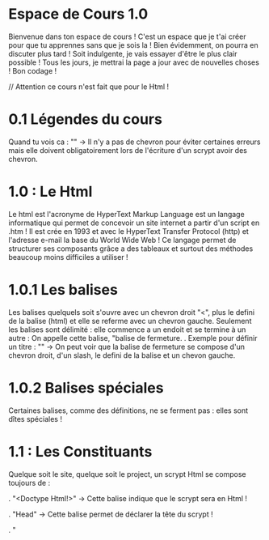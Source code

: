 # Espace de Cours 1.0

Bienvenue dans ton espace de cours ! C'est un espace que je t'ai créer pour que tu apprennes sans que je sois la ! Bien évidemment, on 
pourra en discuter plus tard ! Soit indulgente, je vais essayer d'être le plus clair possible ! Tous les jours, je mettrai la page
a jour avec de nouvelles choses ! Bon codage !

// Attention ce cours n'est fait que pour le Html !

# 0.1 Légendes du cours 

Quand tu vois ca : "" ->  Il n'y a pas de chevron pour éviter certaines
erreurs mais elle doivent obligatoirement lors de l'écriture d'un scrypt avoir des chevron.


# 1.0 : Le Html

Le html est l'acronyme de HyperText Markup Language est un langage informatique qui permet de concevoir un site internet a partir d'un
script en .htm ! Il est crée en 1993 et avec le HyperText Transfer Protocol (http) et l'adresse e-mail la base du World Wide Web !
Ce langage permet de structurer ses composants grâce a des tableaux et surtout des méthodes beaucoup moins difficiles a utiliser !

# 1.0.1 Les balises

Les balises quelquels soit s'ouvre avec un chevron droit "<", plus le defini de la balise (html) et elle se referme avec un chevron
gauche. Seulement les balises sont délimité : elle commence a un endoit et se termine à un autre : On appelle cette balise, "balise
de fermeture.
. Exemple pour définir un titre : "<title></title>" -> On peut voir que la balise de fermeture se compose d'un chevron droit, d'un 
slash, le defini de la balise et un chevon gauche.

# 1.0.2 Balises spéciales

Certaines balises, comme des définitions, ne se ferment pas : elles sont dîtes spéciales !

# 1.1 : Les Constituants

Quelque soit le site, quelque soit le project, un scrypt Html se compose toujours de :

. "<Doctype Html!>" -> Cette balise indique que le scrypt sera en Html ! 

. "Head" -> Cette balise permet de déclarer la tête du scrypt ! 

. "<Title>" -> Ce balise permet de définir le titre de la page !

. "Body" -> Cette balise permet de déclarer le corps du scrypt donc les composants visibles sur le site !
 
 Ces constituants sont obligatoire pour le bon fonctionnement du scrypt ! Il ne faut bien sur pas oublier de nommer le scrypt avec
 l'extansion .htm qui permet de faire reconnaitre au navigateur qu'il s'agit d'un scrypt html !
 
 # 1.2 Faire reconnaître au navigateur la typographie de la langue
 
 Pour éviter des problêmes de typopagrapie au niveau de la langue et surtout le monde des charactère unicode, les developpeurs ont créer
 une table qui se nomme la table ASCII ! C'est une table qui permet de convertir un charactère en 0 ou en 1. Ensuite, le compilateur se 
 charge de convertir les charactère ! Et bien en Html, c quasiment la même chose mais en différent. La balise n'est pas obligatoire
 mais permet de mieux convertir les charactères et éviter les erreurs ou les problème de signe ! Donc :
 
 . <Meta charset ="UTF-8> permet de dire au navigateur que la langue utiliser et le français. C'est une balise sépcial car elle ne
 se referme pas !
 
 # 1.3 Balise d'écriture
 
 Le Html est un langage hypertext ! Cela siginifie qu'il peut mettre en page et écrire sur un navigateur très facilement et
 réciproquement très rapidement. Certaines balises sont essentiels pour pouvoir afficher du texte à l'écran. Comme dans tous les
 langages, nous n'avons pas besoin de taper les balises en basique (0 et 1). il faut utiliser quelque balise :
 
 ."h1" jusqu'a "h5" -> Ces balises permettent d'afficher un titre à l'écran. Selon les balises (h1, h2, h3), la police sera de plus en 
 plus petites.
 
 . "p" -> Cette balise permet d'afficher n'importe quel texte à l'écran. Il est essentiel à l'affichage de texte. 
 
 . "br" -> Cette balise oblige un retour à la ligne (Exemple dans prototype.htm).
 
 <h1> 1.3.1 Faire une liste</h1>
 
 Il est possible de réaliser une liste avec plusieurs point et cela avec deux balises (Exemple dans prototype.htm) :
 
 . "ul" -> Cette balise déclare une liste.
 
 . "li" -> Cette balise déclare un premier point. Entre les balises d'ouverture et de fermeture, le texte doit être écris pour le 
 premier point.
 
<h1> 1.4 Le Style en Html</h1>

En html, il est possible d'appliquer un style à notre texte sans des langages annexes comme CSS qui est spécialment crée pour le style
mais nous verrons se langage dans le prochain chapitre de ce cours. Donc comme il existe des balises d'écriture, il existe des balises
pour le style (les exemples sont dans prototype.htm) :

. "strong" -> Cette balise permet de mettre le texte en gras.

. "en"-> Cette balise permet de mettre un texte en italique.

. "mark" -> Cette balise permet de surligner un texte en jaune.

<h1> 1.4.1 La balise style </h1>

Même si elle ne permet pas de tout contrôler elle fait quand même beaucoup pour améilorer le style et la mise en page du texte. Par
rapport au CSS elle est parfaite car même si elle n'a pas toutes les qualités de ce langage, ce qu'elle fait est quand même fou !
Donc elle se déclare (Exemple dans prototype.htm) dans une balise :

"body "style = "background-color : #ffffff"" -> Ici on demande a ce que l'arrière plan soit blanc même si c'est la couleur de base.

."p style = "color : #FF0000"" -> Ici le texte sera en rouge.

<en> Il existe plusieurs couleurs possible :</en>

(Les couleurs peuvent être défini par leurs équivalent en anglais : rouge -> red)

Blanc : #ffffff
Noir : #000000
Rouge : #ff0000
Bleu : #0000ff
Vert : #00ff00
jaune : #ffff00

<h1> 1.4.2 Appliquer un style </h1>



 
 
 
 
 
 
 
 
 
